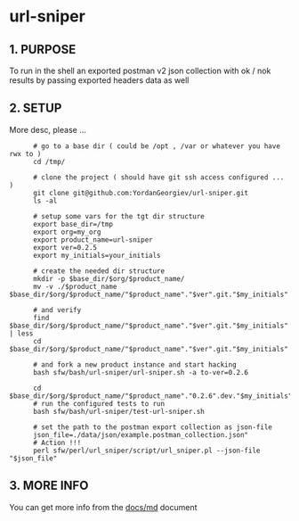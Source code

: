 #  url-sniper


    

## 1. PURPOSE
To run in the shell an exported postman v2 json collection with ok / nok results by passing exported
headers data as well

    

## 2. SETUP
More desc, please … 

          # go to a base dir ( could be /opt , /var or whatever you have rwx to )
          cd /tmp/
    
          # clone the project ( should have git ssh access configured ... )
          git clone git@github.com:YordanGeorgiev/url-sniper.git
          ls -al
    
          # setup some vars for the tgt dir structure
          export base_dir=/tmp
          export org=my_org
          export product_name=url-sniper
          export ver=0.2.5
          export my_initials=your_initials
    
          # create the needed dir structure
          mkdir -p $base_dir/$org/$product_name/
          mv -v ./$product_name $base_dir/$org/$product_name/"$product_name"."$ver".git."$my_initials"
    
          # and verify
          find $base_dir/$org/$product_name/"$product_name"."$ver".git."$my_initials" | less
          cd $base_dir/$org/$product_name/"$product_name"."$ver".git."$my_initials"
    
          # and fork a new product instance and start hacking
          bash sfw/bash/url-sniper/url-sniper.sh -a to-ver=0.2.6
    
          cd $base_dir/$org/$product_name/"$product_name"."0.2.6".dev."$my_initials"
          # run the configured tests to run
          bash sfw/bash/url-sniper/test-url-sniper.sh
    
          # set the path to the postman export collection as json-file
          json_file=./data/json/example.postman_collection.json"
          # Action !!!
          perl sfw/perl/url_sniper/script/url_sniper.pl --json-file "$json_file"
    

## 3. MORE INFO
You can get more info from the [docs/md](docs/md/Features.md) document

    

